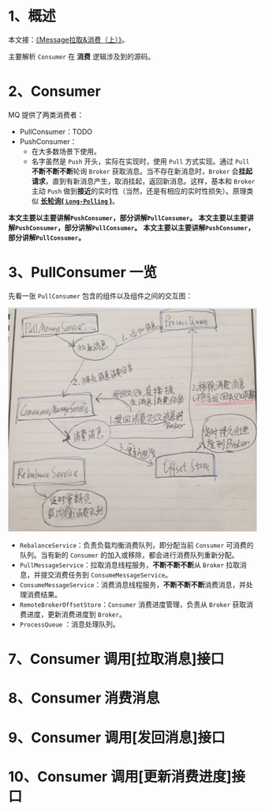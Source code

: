# 1、概述

本文接：[《Message拉取&消费（上）》](https://github.com/YunaiV/Blog/blob/master/RocketMQ/1005-RocketMQ源码解析：Message拉取&消费（上）.md)。

主要解析 `Consumer` 在 **消费** 逻辑涉及到的源码。

# 2、Consumer

MQ 提供了两类消费者：

* PullConsumer：TODO
* PushConsumer：
    * 在大多数场景下使用。
    * 名字虽然是 `Push` 开头，实际在实现时，使用 `Pull` 方式实现。通过 `Pull` **不断不断不断**轮询 `Broker` 获取消息。当不存在新消息时，`Broker` 会**挂起请求**，直到有新消息产生，取消挂起，返回新消息。这样，基本和 `Broker` 主动 `Push` 做到**接近**的实时性（当然，还是有相应的实时性损失）。原理类似 **[长轮询( `Long-Polling` )](https://www.ibm.com/developerworks/cn/web/wa-lo-comet/)**。


**本文主要以主要讲解`PushConsumer`，部分讲解`PullConsumer`。**
**本文主要以主要讲解`PushConsumer`，部分讲解`PullConsumer`。**
**本文主要以主要讲解`PushConsumer`，部分讲解`PullConsumer`。**

# 3、PullConsumer 一览

先看一张 `PullConsumer` 包含的组件以及组件之间的交互图：

![PullConsumer手绘图.png](images/1005/PullConsumer手绘图.png)

* `RebalanceService`：负责负载均衡消费队列，即分配当前 `Consumer` 可消费的队列。当有新的 `Consumer` 的加入或移除，都会进行消费队列重新分配。
* `PullMessageService`：拉取消息线程服务，**不断不断不断**从 `Broker` 拉取消息，并提交消费任务到 `ConsumeMessageService`。
* `ConsumeMessageService`：消费消息线程服务，**不断不断不断**消费消息，并处理消费结果。
* `RemoteBrokerOffsetStore`：`Consumer` 消费进度管理，负责从 `Broker` 获取消费进度，更新消费进度到 `Broker`。
* `ProcessQueue` ：消息处理队列。

# 7、Consumer 调用[拉取消息]接口
# 8、Consumer 消费消息
# 9、Consumer 调用[发回消息]接口
# 10、Consumer 调用[更新消费进度]接口


